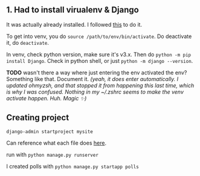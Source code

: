 ## 1. Had to install virualenv & Django

It was actually already installed. I followed [this](https://docs.djangoproject.com/en/3.1/topics/install/#installing-an-official-release-with-pip) to do it.

To get into venv, you do `source /path/to/env/bin/activate`. Do deactivate it, do `deactivate`.

In venv, check python version, make sure it's v3.x. Then do `python -m pip install Django`. Check in python shell, or just `python -m django --version`.

**TODO** wasn't there a way where just entering the env activated the env? Something like that. Document it. _(yeah, it does enter automatically. I updated ohmyzsh, and that stopped it from happening this last time, which is why I was confused. Nothing in my ~/.zshrc seems to make the venv activate happen. Huh. Magic ✨)_

## Creating project

`django-admin startproject mysite`

Can reference what each file does [here](https://docs.djangoproject.com/en/3.1/intro/tutorial01/#creating-a-project).

run with `python manage.py runserver`

I created polls with `python manage.py startapp polls`